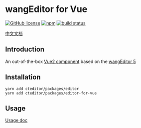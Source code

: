 # wangEditor for Vue

[![GitHub license](https://img.shields.io/badge/license-MIT-blue.svg)](https://github.com/facebook/react/blob/main/LICENSE) [![npm](https://img.shields.io/npm/v/cteditor/packages/editor-for-vue.svg)](https://www.npmjs.com/package/cteditor/packages/editor-for-vue/v/next) [![build status](https://github.com/wangeditor-team/wangEditor-for-vue/actions/workflows/npm-publish.yml/badge.svg?branch=main)](https://github.com/wangeditor-team/wangEditor-for-vue/actions)

[中文文档](./README.md)

## Introduction

An out-of-the-box [Vue2 component](https://www.wangeditor.com/v5/for-frame.html#vue2)
based on the [wangEditor 5](https://www.wangeditor.com/v5/for-frame.html#vue2)

## Installation

```shell
yarn add cteditor/packages/editor
yarn add cteditor/packages/editor-for-vue
```

## Usage

[Usage doc](https://www.wangeditor.com/en/v5/for-frame.html#vue2)
